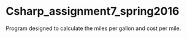 # Csharp_assignment7_spring2016
Program designed to calculate the miles per gallon and cost per mile.
